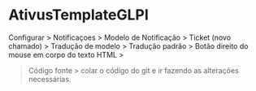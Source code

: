 # AtivusTemplateGLPI

Configurar > Notificaçoes > Modelo de Notificação > Ticket (novo chamado) > Tradução de modelo > Tradução padrão > Botão direito do mouse em corpo do texto HTML >
> Código fonte > colar o código do git e ir fazendo as alterações necessárias.
